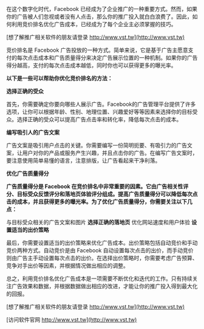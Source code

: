 在这个数字化时代，Facebook 已经成为了企业推广的一种重要方式。然而，如果你的广告被人们忽视或者没有人点击，那么你的推广投入就白白浪费了。因此，如何利用竞价排名优化广告成本，已经成为了每个企业主必须掌握的技巧。

[想了解推广相关软件的朋友请登录 http://www.vst.tw](http://www.vst.tw)

竞价排名是 Facebook 广告投放的一种方式。简单来说，它是基于广告主愿意支付的每次点击成本和广告质量得分来决定广告展示位置的一种机制。如果你的广告得分越高，支付的每次点击成本越低，同时你也可以获得更多的曝光率。

**以下是一些可以帮助你优化竞价排名的方法：**

**选择正确的受众**

首先，你需要确定你要向哪些人展示广告。Facebook的广告管理平台提供了许多选项，让你可以根据年龄、性别、地理位置、兴趣爱好等等因素来选择你的目标受众。选择正确的受众可以提高广告点击率和转化率，降低每次点击的成本。

**编写吸引人的广告文案**

广告文案是吸引用户点击的关键。你需要编写一份简明扼要、有吸引力的广告文案，让用户对你的产品或服务产生兴趣，并且点击你的广告。在编写广告文案时，要注意使用简单易懂的语言，注意排版，让广告看起来干净利落。

**优化广告质量得分**

**广告质量得分是 Facebook 在竞价排名中非常重要的因素。它由广告相关性评分、目标受众反馈评分和落地页体验评分组成。提高广告质量得分可以降低每次点击的成本，并且获得更多的曝光率。为了优化广告质量得分，你需要关注以下几点：**

与目标受众相关的广告文案和图片
**选择正确的落地页**
优化网站速度和用户体验
**设置适当的出价策略**

最后，你需要设置适当的出价策略来优化广告成本。出价策略包括自动竞价和手动竞价两种方式。自动竞价是由 Facebook 自动设置每次点击的出价，而手动竞价则由广告主手动设置每次点击的出价。在选择出价策略时，你需要考虑广告预算、竞争对手出价等因素，并根据情况做出相应的调整。

总之，利用竞价排名优化广告成本是一项需要不断优化和迭代的工作。只有持续关注广告效果和数据，并根据数据做出相应的改进，才能让你的推广投入得到最大化的回报。

[想了解推广相关软件的朋友请登录 http://www.vst.tw](http://www.vst.tw)


[访问软件官网 http://www.vst.tw](http://www.vst.tw)
